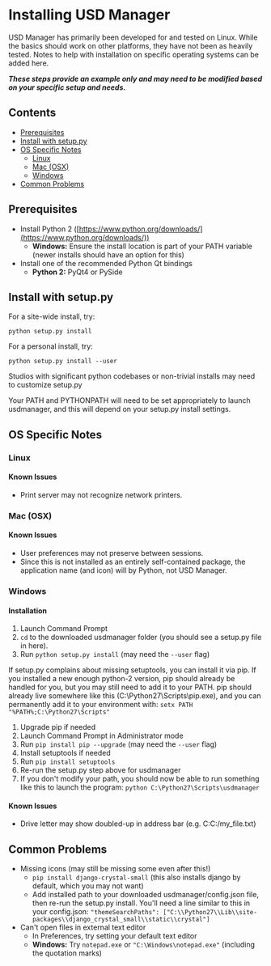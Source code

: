 # Installing USD Manager

USD Manager has primarily been developed for and tested on Linux. While the basics should work on other platforms, they
have not been as heavily tested. Notes to help with installation on specific operating systems can be added here.

**_These steps provide an example only and may need to be modified based on your specific setup and needs._**

## Contents

- [Prerequisites](#prerequisites)
- [Install with setup.py](#install-with-setup-py)
- [OS Specific Notes](#os-specific-notes)
  * [Linux](#linux)
  * [Mac (OSX)](#mac-osx)
  * [Windows](#windows)
- [Common Problems](#common-problems)

## Prerequisites
- Install Python 2 ([https://www.python.org/downloads/](https://www.python.org/downloads/))
  * **Windows:** Ensure the install location is part of your PATH variable (newer installs should have an option for this)
- Install one of the recommended Python Qt bindings
  * **Python 2:** PyQt4 or PySide

## Install with setup.py

For a site-wide install, try:
```
python setup.py install
```

For a personal install, try:
```
python setup.py install --user
```

Studios with significant python codebases or non-trivial installs may need to customize setup.py

Your PATH and PYTHONPATH will need to be set appropriately to launch usdmanager,
and this will depend on your setup.py install settings.

## OS Specific Notes

### Linux

#### Known Issues
- Print server may not recognize network printers.

### Mac (OSX)

#### Known Issues
- User preferences may not preserve between sessions.
- Since this is not installed as an entirely self-contained package, the application name (and icon) will by Python, not USD Manager.

### Windows

#### Installation
1. Launch Command Prompt
2. ```cd``` to the downloaded usdmanager folder (you should see a setup.py file in here).
3. Run ```python setup.py install``` (may need the ```--user``` flag)

If setup.py complains about missing setuptools, you can install it via pip. If you installed a new enough python-2 version, pip should already be handled for you, but you may still need to add it to your PATH. pip should already live somewhere like this (C:\Python27\Scripts\pip.exe), and you can permanently add it to your environment with: ```setx PATH "%PATH%;C:\Python27\Scripts"```

1. Upgrade pip if needed
 1. Launch Command Prompt in Administrator mode
 2. Run ```pip install pip --upgrade``` (may need the ```--user``` flag)
2. Install setuptools if needed
 1. Run ```pip install setuptools```
3. Re-run the setup.py step above for usdmanager
4. If you don't modify your path, you should now be able to run something like this to launch the program: ```python C:\Python27\Scripts\usdmanager```

#### Known Issues
- Drive letter may show doubled-up in address bar (e.g. C:C:/my_file.txt)

## Common Problems
- Missing icons (may still be missing some even after this!)
  * ```pip install django-crystal-small``` (this also installs django by default, which you may not want)
  * Add installed path to your downloaded usdmanager/config.json file, then re-run the setup.py install. You'll need a line similar to this in your config.json: ```"themeSearchPaths": ["C:\\Python27\\Lib\\site-packages\\django_crystal_small\\static\\crystal"]```
- Can't open files in external text editor
  * In Preferences, try setting your default text editor
  * **Windows:** Try ```notepad.exe``` or ```"C:\Windows\notepad.exe"``` (including the quotation marks)
